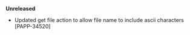 **Unreleased**
* Updated get file action to allow file name to include ascii characters [PAPP-34520]